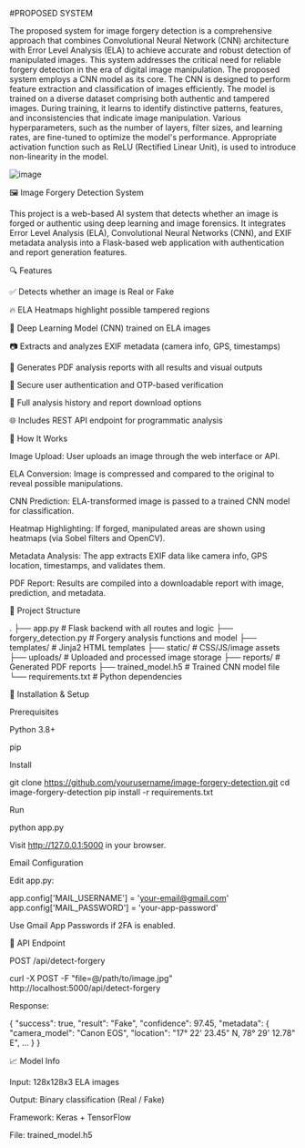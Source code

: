 #PROPOSED SYSTEM

The proposed system for image forgery detection is a comprehensive approach that combines Convolutional Neural Network (CNN) architecture with Error Level Analysis (ELA) to achieve accurate and robust detection of manipulated images. This system addresses the critical need for reliable forgery detection in the era of digital image manipulation. The proposed system employs a CNN model as its core. The CNN is designed to perform feature extraction and classification of images efficiently. The model is trained on a diverse dataset comprising both authentic and tampered images. During training, it learns to identify distinctive patterns, features, and inconsistencies that indicate image manipulation. Various hyperparameters, such as the number of layers, filter sizes, and learning rates, are fine-tuned to optimize the model's performance. Appropriate activation function such as ReLU (Rectified Linear Unit), is used to introduce non-linearity in the model. 

![image](https://github.com/user-attachments/assets/f91fef82-9066-46b8-8b04-e63eca3ea1da)

🖼️ Image Forgery Detection System

This project is a web-based AI system that detects whether an image is forged or authentic using deep learning and image forensics. It integrates Error Level Analysis (ELA), Convolutional Neural Networks (CNN), and EXIF metadata analysis into a Flask-based web application with authentication and report generation features.

🔍 Features

✅ Detects whether an image is Real or Fake

🔥 ELA Heatmaps highlight possible tampered regions

🧐 Deep Learning Model (CNN) trained on ELA images

📷 Extracts and analyzes EXIF metadata (camera info, GPS, timestamps)

📄 Generates PDF analysis reports with all results and visual outputs

🔐 Secure user authentication and OTP-based verification

🔢 Full analysis history and report download options

🌐 Includes REST API endpoint for programmatic analysis

🚀 How It Works

Image Upload: User uploads an image through the web interface or API.

ELA Conversion: Image is compressed and compared to the original to reveal possible manipulations.

CNN Prediction: ELA-transformed image is passed to a trained CNN model for classification.

Heatmap Highlighting: If forged, manipulated areas are shown using heatmaps (via Sobel filters and OpenCV).

Metadata Analysis: The app extracts EXIF data like camera info, GPS location, timestamps, and validates them.

PDF Report: Results are compiled into a downloadable report with image, prediction, and metadata.

📁 Project Structure

.
├── app.py                # Flask backend with all routes and logic
├── forgery_detection.py  # Forgery analysis functions and model
├── templates/            # Jinja2 HTML templates
├── static/               # CSS/JS/image assets
├── uploads/              # Uploaded and processed image storage
├── reports/              # Generated PDF reports
├── trained_model.h5      # Trained CNN model file
└── requirements.txt      # Python dependencies

🚧 Installation & Setup

Prerequisites

Python 3.8+

pip

Install

git clone https://github.com/yourusername/image-forgery-detection.git
cd image-forgery-detection
pip install -r requirements.txt

Run

python app.py

Visit http://127.0.0.1:5000 in your browser.

Email Configuration

Edit app.py:

app.config['MAIL_USERNAME'] = 'your-email@gmail.com'
app.config['MAIL_PASSWORD'] = 'your-app-password'

Use Gmail App Passwords if 2FA is enabled.

📲 API Endpoint

POST /api/detect-forgery

curl -X POST -F "file=@/path/to/image.jpg" http://localhost:5000/api/detect-forgery

Response:

{
  "success": true,
  "result": "Fake",
  "confidence": 97.45,
  "metadata": {
    "camera_model": "Canon EOS",
    "location": "17° 22' 23.45\" N, 78° 29' 12.78\" E",
    ...
  }
}

📈 Model Info

Input: 128x128x3 ELA images

Output: Binary classification (Real / Fake)

Framework: Keras + TensorFlow

File: trained_model.h5





